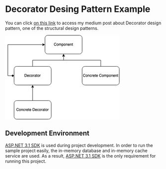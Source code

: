 # Decorator Desing Pattern Example

You can click [on this link](https://medium.com/@ademcatamak/decorator-design-pattern-f282ddc2ce23 "Decorator Design Pattern") to access my medium post about Decorator design pattern, one of the structural design patterns.

<img src="./Doc/Img/Decorator-Pattern-UML.png" alt="Decorator Pattern UML"/>

## Development Environment

[ASP.NET 3.1 SDK](https://dotnet.microsoft.com/download/dotnet-core/3.1) is used during project development. In order to run the sample project easily, the in-memory database and in-memory cache service are used. As a result, [ASP.NET 3.1 SDK](https://dotnet.microsoft.com/download/dotnet-core/3.1) is the only requirement for running this project.

